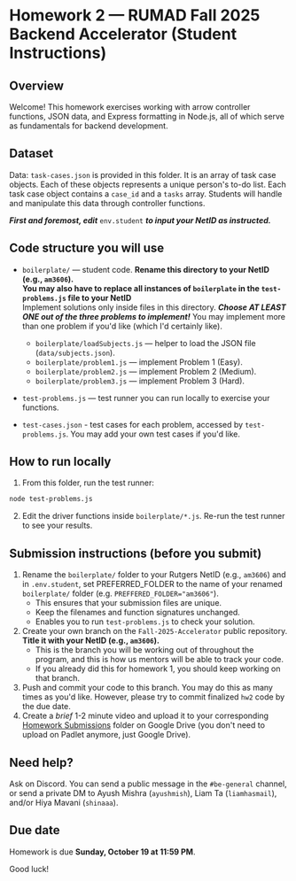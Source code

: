 
# Homework 2 — RUMAD Fall 2025 Backend Accelerator (Student Instructions)

## Overview

Welcome! This homework exercises working with arrow controller functions, JSON data, and Express formatting in Node.js, all of which serve as fundamentals for backend development.

## Dataset

Data: `task-cases.json` is provided in this folder. It is an array of task case objects. Each of these objects represents a unique person's to-do list. Each task case object contains a `case_id` and a `tasks` array. Students will handle and manipulate this data through controller functions.

***First and foremost, edit*** `env.student` ***to input your NetID as instructed.***

## Code structure you will use

- `boilerplate/` — student code. **Rename this directory to your NetID (e.g., `am3606`).**  <br> **You may also have to replace all instances of `boilerplate` in the `test-problems.js` file to your NetID** <br> Implement solutions only inside files in this directory. ***Choose AT LEAST ONE out of the three problems to implement!*** You may implement more than one problem if you'd like (which I'd certainly like).
  - `boilerplate/loadSubjects.js` — helper to load the JSON file (`data/subjects.json`).
  - `boilerplate/problem1.js` — implement Problem 1 (Easy).
  - `boilerplate/problem2.js` — implement Problem 2 (Medium).
  - `boilerplate/problem3.js` — implement Problem 3 (Hard).

- `test-problems.js` — test runner you can run locally to exercise your functions.

- `test-cases.json` - test cases for each problem, accessed by `test-problems.js`. You may add your own test cases if you'd like.

## How to run locally

1. From this folder, run the test runner:

```bash
node test-problems.js
```

2. Edit the driver functions inside `boilerplate/*.js`. Re-run the test runner to see your results.

## Submission instructions (before you submit)

1. Rename the `boilerplate/` folder to your Rutgers NetID (e.g., `am3606`) and in `.env.student`, set PREFERRED_FOLDER to the name
of your renamed  `boilerplate/` folder (e.g. `PREFFERED_FOLDER="am3606"`). 
    - This ensures that your submission files are unique.
    - Keep the filenames and function signatures unchanged.
    - Enables you to run `test-problems.js` to check your solution.
2. Create your own branch on the `Fall-2025-Accelerator` public repository. **Title it with your NetID (e.g., `am3606`).**
    - This is the branch you will be working out of throughout the program, and this is how us mentors will be able to track your code.
    - If you already did this for homework 1, you should keep working on that branch.
3. Push and commit your code to this branch. You may do this as many times as you'd like. However, please try to commit finalized `hw2` code by the due date.
4. Create a _brief_ 1-2 minute video and upload it to your corresponding [Homework Submissions](https://drive.google.com/drive/u/0/folders/1shVbG3sL9JhPor5jlGIT2TucEdbHgHdw) folder on Google Drive (you don't need to upload on Padlet anymore, just Google Drive).

## Need help?

Ask on Discord. You can send a public message in the `#be-general` channel, or send a private DM to Ayush Mishra (`ayushmish`), Liam Ta (`liamhasmail`), and/or Hiya Mavani (`shinaaa`).

## Due date

Homework is due **Sunday, October 19 at 11:59 PM**.

Good luck!